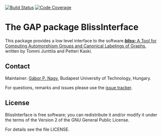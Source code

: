 [![Build Status](https://travis-ci.com/gap-packages/BlissInterface.svg?branch=master)](https://travis-ci.com/gap-packages/BlissInterface)
[![Code Coverage](https://codecov.io/github/gap-packages/BlissInterface/coverage.svg?branch=master&token=)](https://codecov.io/gh/gap-packages/BlissInterface)

# The GAP package BlissInterface

This package provides a low level interface to the software [***bliss:*** A Tool for Computing Automorphism Groups and Canonical Labelings of Graphs](http://www.tcs.hut.fi/Software/bliss/), written by Tommi Junttila and Petteri Kaski. 

## Contact

Maintainer: [Gábor P. Nagy](https://algebra.math.bme.hu/nagy-gabor), Budapest University of Technology, Hungary.

For questions, remarks and issues please use the [issue tracker](https://github.com/gap-packages/BlissInterface/issues).

## License

BlissInterface is free software; you can redistribute it and/or modify it under
the terms of the Version 2 of the GNU General Public License.

For details see the file LICENSE.

